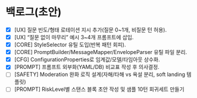 # 백로그(초안)

- [x] [UX] 질문 빈도/형태 로테이션 지시 추가(질문 0~1개, 비질문 턴 허용).
- [x] [UX] “질문 없이 마무리” 예시 3~4개 프롬프트에 삽입.
- [x] [CORE] StyleSelector 유틸 도입(반복 패턴 회피).
- [x] [CORE] PromptBuilder/MessageMapper/EnvelopeParser 유틸 파일 분리.
- [x] [CFG] ConfigurationProperties로 임계값/모델/타임아웃 상수화.
- [x] [PROMPT] 프롬프트 외부화(YAML/DB) 비교표 작성 후 의사결정.
- [ ] [SAFETY] Moderation 완화 로직 설계(자해/타해 vs 욕설 분리, soft landing 템플릿)
- [ ] [PROMPT] RiskLevel별 스탠스 블록 초안 작성 및 샘플 10턴 회귀세트 만들기